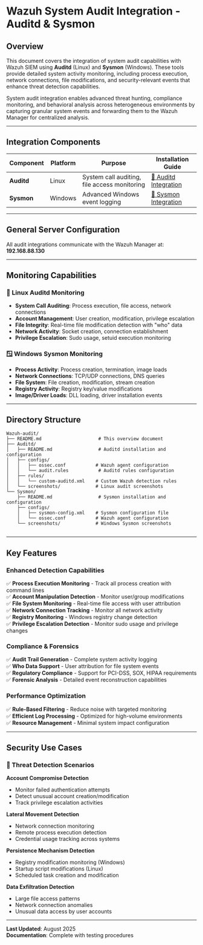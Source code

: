 # Wazuh System Audit Integration - Auditd & Sysmon

## Overview

This document covers the integration of system audit capabilities with Wazuh SIEM using **Auditd** (Linux) and **Sysmon** (Windows). These tools provide detailed system activity monitoring, including process execution, network connections, file modifications, and security-relevant events that enhance threat detection capabilities.

System audit integration enables advanced threat hunting, compliance monitoring, and behavioral analysis across heterogeneous environments by capturing granular system events and forwarding them to the Wazuh Manager for centralized analysis.

---

## Integration Components

| Component | Platform | Purpose | Installation Guide |
| --------- | -------- | ------- | ------------------ |
| **Auditd** | Linux | System call auditing, file access monitoring | [📖 Auditd Integration](./Auditd/README.md) |
| **Sysmon** | Windows | Advanced Windows event logging | [📖 Sysmon Integration](./Sysmon/README.md) |

---

## General Server Configuration

All audit integrations communicate with the Wazuh Manager at:
**192.168.88.130**

---

## Monitoring Capabilities

### 🐧 Linux Auditd Monitoring
- **System Call Auditing**: Process execution, file access, network connections
- **Account Management**: User creation, modification, privilege escalation
- **File Integrity**: Real-time file modification detection with "who" data
- **Network Activity**: Socket creation, connection establishment
- **Privilege Escalation**: Sudo usage, setuid execution monitoring

### 🪟 Windows Sysmon Monitoring
- **Process Activity**: Process creation, termination, image loads
- **Network Connections**: TCP/UDP connections, DNS queries
- **File System**: File creation, modification, stream creation
- **Registry Activity**: Registry key/value modifications
- **Image/Driver Loads**: DLL loading, driver installation events

---

## Directory Structure

```
Wazuh-audit/
├── README.md                     # This overview document
├── Auditd/
│   ├── README.md                 # Auditd installation and configuration
│   ├── configs/
│   │   ├── ossec.conf           # Wazuh agent configuration
│   │   └── audit.rules           # Auditd rules configuration
│   ├── rules/
│   │   └── custom-auditd.xml    # Custom Wazuh detection rules
│   └── screenshots/             # Linux audit screenshots
└── Sysmon/
    ├── README.md                 # Sysmon installation and configuration
    ├── configs/
    │   ├── sysmon-config.xml    # Sysmon configuration file
    │   └── ossec.conf           # Wazuh agent configuration
    └── screenshots/             # Windows Sysmon screenshots
 
```

---

## Key Features

### Enhanced Detection Capabilities
✅ **Process Execution Monitoring** - Track all process creation with command lines  
✅ **Account Manipulation Detection** - Monitor user/group modifications  
✅ **File System Monitoring** - Real-time file access with user attribution  
✅ **Network Connection Tracking** - Monitor all network activity  
✅ **Registry Monitoring** - Windows registry change detection  
✅ **Privilege Escalation Detection** - Monitor sudo usage and privilege changes  

### Compliance & Forensics
✅ **Audit Trail Generation** - Complete system activity logging  
✅ **Who Data Support** - User attribution for file system events  
✅ **Regulatory Compliance** - Support for PCI-DSS, SOX, HIPAA requirements  
✅ **Forensic Analysis** - Detailed event reconstruction capabilities  

### Performance Optimization
✅ **Rule-Based Filtering** - Reduce noise with targeted monitoring  
✅ **Efficient Log Processing** - Optimized for high-volume environments  
✅ **Resource Management** - Minimal system impact configuration  

---

## Security Use Cases

### 🎯 Threat Detection Scenarios

**Account Compromise Detection**
- Monitor failed authentication attempts
- Detect unusual account creation/modification
- Track privilege escalation activities

**Lateral Movement Detection**
- Network connection monitoring
- Remote process execution detection
- Credential usage tracking across systems

**Persistence Mechanism Detection**
- Registry modification monitoring (Windows)
- Startup script modifications (Linux)
- Scheduled task creation and modification

**Data Exfiltration Detection**
- Large file access patterns
- Network connection anomalies
- Unusual data access by user accounts

---

**Last Updated**: August 2025  
**Documentation**: Complete with testing procedures
